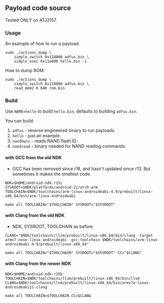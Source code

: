 ## Payload code source

Tested ONLY on ATJ2157.

### Usage

An example of how to run a payload:
```
sudo ./actions_dump \
	simple_switch 0x118000 adfus.bin \
	simple_exec 0x11e000 hello.bin -1
```

How to dump ROM:
```
sudo ./actions_dump \
	simple_switch 0x118000 adfus.bin \
	read_mem2 0 64K rom.bin
```

### Build

Use `NAME=hello` to build `hello.bin`, defaults to building `adfus.bin`.

You can build:

1. `adfus` - reverse engineered binary to run payloads.
2. `hello` - just an example.
3. `nandhwsc` - reads NAND flash ID.
4. `nandread` - binary needed for NAND reading commands.

#### with GCC from the old NDK

* GCC has been removed since r18, and hasn't updated since r13. But sometimes it makes the smallest code.

```
NDK=$HOME/android-ndk-r15c
SYSROOT=$NDK/platforms/android-21/arch-arm
TOOLCHAIN=$NDK/toolchains/arm-linux-androideabi-4.9/prebuilt/linux-x86_64/bin/arm-linux-androideabi

make all TOOLCHAIN="$TOOLCHAIN" SYSROOT="$SYSROOT"
```

#### with Clang from the old NDK

* NDK, SYSROOT, TOOLCHAIN as before.

```
CLANG="$NDK/toolchains/llvm/prebuilt/linux-x86_64/bin/clang -target armv7-none-linux-androideabi -gcc-toolchain $NDK/toolchains/arm-linux-androideabi-4.9/prebuilt/linux-x86_64"

make all TOOLCHAIN="$TOOLCHAIN" SYSROOT="$SYSROOT" CC="$CLANG"
```

#### with Clang from the newer NDK

```
NDK=$HOME/android-ndk-r25b
TOOLCHAIN=$NDK/toolchains/llvm/prebuilt/linux-x86_64/bin/llvm
CLANG=$NDK/toolchains/llvm/prebuilt/linux-x86_64/bin/armv7a-linux-androideabi21-clang

make all TOOLCHAIN=$TOOLCHAIN CC=$CLANG
```

